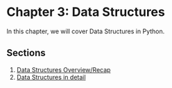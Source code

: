 # Chapter 3: Data Structures

In this chapter, we will cover Data Structures in Python.

## Sections
1. [Data Structures Overview/Recap](data_structures_overview.md)
2. [Data Structures in detail](data_structures_detailed.md)